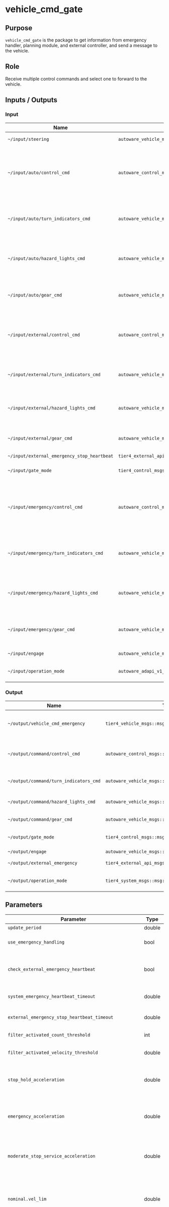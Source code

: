 # vehicle_cmd_gate

## Purpose

`vehicle_cmd_gate` is the package to get information from emergency handler, planning module, and external controller, and send a message to the vehicle.

## Role

Receive multiple control commands and select one to forward to the vehicle.

## Inputs / Outputs

### Input

| Name                                        | Type                                                | Description                                                          |
| ------------------------------------------- | --------------------------------------------------- | -------------------------------------------------------------------- |
| `~/input/steering`                          | `autoware_vehicle_msgs::msg::SteeringReport`        | steering status                                                      |
| `~/input/auto/control_cmd`                  | `autoware_control_msgs::msg::Control`               | command for lateral and longitudinal velocity from planning module   |
| `~/input/auto/turn_indicators_cmd`          | `autoware_vehicle_msgs::msg::TurnIndicatorsCommand` | turn indicators command from planning module                         |
| `~/input/auto/hazard_lights_cmd`            | `autoware_vehicle_msgs::msg::HazardLightsCommand`   | hazard lights command from planning module                           |
| `~/input/auto/gear_cmd`                     | `autoware_vehicle_msgs::msg::GearCommand`           | gear command from planning module                                    |
| `~/input/external/control_cmd`              | `autoware_control_msgs::msg::Control`               | command for lateral and longitudinal velocity from external          |
| `~/input/external/turn_indicators_cmd`      | `autoware_vehicle_msgs::msg::TurnIndicatorsCommand` | turn indicators command from external                                |
| `~/input/external/hazard_lights_cmd`        | `autoware_vehicle_msgs::msg::HazardLightsCommand`   | hazard lights command from external                                  |
| `~/input/external/gear_cmd`                 | `autoware_vehicle_msgs::msg::GearCommand`           | gear command from external                                           |
| `~/input/external_emergency_stop_heartbeat` | `tier4_external_api_msgs::msg::Heartbeat`           | heartbeat                                                            |
| `~/input/gate_mode`                         | `tier4_control_msgs::msg::GateMode`                 | gate mode (AUTO or EXTERNAL)                                         |
| `~/input/emergency/control_cmd`             | `autoware_control_msgs::msg::Control`               | command for lateral and longitudinal velocity from emergency handler |
| `~/input/emergency/turn_indicators_cmd`     | `autoware_vehicle_msgs::msg::TurnIndicatorsCommand` | turn indicators command from emergency handler                       |
| `~/input/emergency/hazard_lights_cmd`       | `autoware_vehicle_msgs::msg::HazardLightsCommand`   | hazard lights command from emergency handler                         |
| `~/input/emergency/gear_cmd`                | `autoware_vehicle_msgs::msg::GearCommand`           | gear command from emergency handler                                  |
| `~/input/engage`                            | `autoware_vehicle_msgs::msg::Engage`                | engage signal                                                        |
| `~/input/operation_mode`                    | `autoware_adapi_v1_msgs::msg::OperationModeState`   | operation mode of Autoware                                           |

### Output

| Name                                   | Type                                                | Description                                              |
| -------------------------------------- | --------------------------------------------------- | -------------------------------------------------------- |
| `~/output/vehicle_cmd_emergency`       | `tier4_vehicle_msgs::msg::VehicleEmergencyStamped`  | emergency state which was originally in vehicle command  |
| `~/output/command/control_cmd`         | `autoware_control_msgs::msg::Control`               | command for lateral and longitudinal velocity to vehicle |
| `~/output/command/turn_indicators_cmd` | `autoware_vehicle_msgs::msg::TurnIndicatorsCommand` | turn indicators command to vehicle                       |
| `~/output/command/hazard_lights_cmd`   | `autoware_vehicle_msgs::msg::HazardLightsCommand`   | hazard lights command to vehicle                         |
| `~/output/command/gear_cmd`            | `autoware_vehicle_msgs::msg::GearCommand`           | gear command to vehicle                                  |
| `~/output/gate_mode`                   | `tier4_control_msgs::msg::GateMode`                 | gate mode (AUTO or EXTERNAL)                             |
| `~/output/engage`                      | `autoware_vehicle_msgs::msg::Engage`                | engage signal                                            |
| `~/output/external_emergency`          | `tier4_external_api_msgs::msg::Emergency`           | external emergency signal                                |
| `~/output/operation_mode`              | `tier4_system_msgs::msg::OperationMode`             | current operation mode of the vehicle_cmd_gate           |

## Parameters

| Parameter                                             | Type     | Description                                                                                                                                                                                 |
| ----------------------------------------------------- | -------- | ------------------------------------------------------------------------------------------------------------------------------------------------------------------------------------------- |
| `update_period`                                       | double   | update period                                                                                                                                                                               |
| `use_emergency_handling`                              | bool     | true when emergency handler is used                                                                                                                                                         |
| `check_external_emergency_heartbeat`                  | bool     | true when checking heartbeat for emergency stop                                                                                                                                             |
| `system_emergency_heartbeat_timeout`                  | double   | timeout for system emergency                                                                                                                                                                |
| `external_emergency_stop_heartbeat_timeout`           | double   | timeout for external emergency                                                                                                                                                              |
| `filter_activated_count_threshold`                    | int      | threshold for filter activation                                                                                                                                                             |
| `filter_activated_velocity_threshold`                 | double   | velocity threshold for filter activation                                                                                                                                                    |
| `stop_hold_acceleration`                              | double   | longitudinal acceleration cmd when vehicle should stop                                                                                                                                      |
| `emergency_acceleration`                              | double   | longitudinal acceleration cmd when vehicle stop with emergency                                                                                                                              |
| `moderate_stop_service_acceleration`                  | double   | longitudinal acceleration cmd when vehicle stop with moderate stop service                                                                                                                  |
| `nominal.vel_lim`                                     | double   | limit of longitudinal velocity (activated in AUTONOMOUS operation mode)                                                                                                                     |
| `nominal.reference_speed_points`                      | <double> | velocity point used as a reference when calculate control command limit (activated in AUTONOMOUS operation mode). The size of this array must be equivalent to the size of the limit array. |
| `nominal.lon_acc_lim_for_lon_vel`                     | <double> | array of limits for longitudinal acceleration (activated in AUTONOMOUS operation mode)                                                                                                      |
| `nominal.lon_jerk_lim_for_lon_acc`                    | <double> | array of limits for longitudinal jerk (activated in AUTONOMOUS operation mode)                                                                                                              |
| `nominal.lat_acc_lim_for_steer_cmd`                   | <double> | array of limits for lateral acceleration (activated in AUTONOMOUS operation mode)                                                                                                           |
| `nominal.lat_jerk_lim_for_steer_cmd`                  | <double> | array of limits for lateral jerk (activated in AUTONOMOUS operation mode)                                                                                                                   |
| `nominal.steer_cmd_lim`                               | <double> | array of limits for steering angle (activated in AUTONOMOUS operation mode)                                                                                                                 |
| `nominal.steer_rate_lim_for_steer_cmd`                | <double> | array of limits for command steering rate (activated in AUTONOMOUS operation mode)                                                                                                          |
| `nominal.lat_jerk_lim_for_steer_rate`                 | double   | limit for lateral jerk constraint on steering rate (activated in AUTONOMOUS operation mode)                                                                                                 |
| `nominal.steer_cmd_diff_lim_from_current_steer`       | <double> | array of limits for difference between current and command steering angle (activated in AUTONOMOUS operation mode)                                                                          |
| `on_transition.vel_lim`                               | double   | limit of longitudinal velocity (activated in TRANSITION operation mode)                                                                                                                     |
| `on_transition.reference_speed_points`                | <double> | velocity point used as a reference when calculate control command limit (activated in TRANSITION operation mode). The size of this array must be equivalent to the size of the limit array. |
| `on_transition.lon_acc_lim_for_lon_vel`               | <double> | array of limits for longitudinal acceleration (activated in TRANSITION operation mode)                                                                                                      |
| `on_transition.lon_jerk_lim_for_lon_acc`              | <double> | array of limits for longitudinal jerk (activated in TRANSITION operation mode)                                                                                                              |
| `on_transition.lat_acc_lim_for_steer_cmd`             | <double> | array of limits for lateral acceleration (activated in TRANSITION operation mode)                                                                                                           |
| `on_transition.lat_jerk_lim_for_steer_cmd`            | <double> | array of limits for lateral jerk (activated in TRANSITION operation mode)                                                                                                                   |
| `on_transition.steer_cmd_lim`                         | <double> | array of limits for steering angle (activated in TRANSITION operation mode)                                                                                                                 |
| `on_transition.steer_rate_lim_for_steer_cmd`          | <double> | array of limits for command steering rate (activated in TRANSITION operation mode)                                                                                                          |
| `on_transition.lat_jerk_lim_for_steer_rate`           | double   | limit for lateral jerk constraint on steering rate (activated in TRANSITION operation mode)                                                                                                 |
| `on_transition.steer_cmd_diff_lim_from_current_steer` | <double> | array of limits for difference between current and command steering angle (activated in TRANSITION operation mode)                                                                          |

### Parameter Naming Convention

The parameters follow specific naming patterns to clearly distinguish between different types of constraints and their relationships:

#### Pattern 1: `[constraint]_lim_for_[target]`

- **Format**: `[physical_constraint]_lim_for_[controlled_variable]`
- **Description**: Defines limits based on physical constraints (acceleration, jerk, etc.) applied to control variables

#### Pattern 2: `[target]_[constraint]_lim_from_[reference]`

- **Format**: `[controlled_variable]_[constraint_type]_lim_from_[reference_variable]`
- **Description**: Defines limits on the difference or deviation of a control variable from a reference value

#### Pattern 3: `[target]_lim`

- **Format**: `[controlled_variable]_lim`
- **Description**: Defines absolute limits for control variables

## Functionality

### Main Functionality

- Receive multiple control commands (from Autoware planning, emergency handler, remote control, etc.) and select one to forward to the vehicle.
- Apply a final guard on the selected command to enforce absolute safety limits (e.g., maximum steering rate). This is not a comfort filter.
- Enforce transition guards during mode changes into autonomous driving (e.g., remote→autonomous, manual→autonomous) to limit sudden changes. Integration with the Operation Transition Manager is recommended, though code boundaries should be maintained due to its complexity.

### Sub-Functionality

- Check heartbeat signals to verify connectivity for each input (e.g., emergency external heartbeat).
- Publish status indicating whether the final guard is active. Active guard in autonomous mode implies an unexpected constraint in command generation and requires attention.
- Leverage guard status during mode transitions to notify operators/drivers that a strong constraint is active (focus on "transition in progress" rather than simple filter activation).

### Filter function

This module incorporates a limitation filter to the control command right before its published. Primarily for safety, this filter restricts the output range of all control commands published through Autoware.

The limitation values are calculated based on the 1D interpolation of the limitation array parameters. Here is an example for the longitudinal jerk limit.

![filter-example](./image/filter.png)

Notation: this filter is not designed to enhance ride comfort. Its main purpose is to detect and remove abnormal values in the control outputs during the final stages of Autoware. If this filter is frequently active, it implies the control module may need tuning. If you're aiming to smoothen the signal via a low-pass filter or similar techniques, that should be handled in the control module. When the filter is activated, the topic `~/is_filter_activated` is published.

Notation 2: If you use vehicles in which the driving force is controlled by the accelerator/brake pedal, the jerk limit, denoting the pedal rate limit, must be sufficiently relaxed at low speeds.
Otherwise, quick pedal changes at start/stop will not be possible, resulting in slow starts and creep down on hills.
This functionality for starting/stopping was embedded in the source code but was removed because it was complex and could be achieved by parameters.

## Assumptions / Known limits

### External Emergency Heartbeat

The parameter `check_external_emergency_heartbeat` (true by default) enables an emergency stop request from external modules.
This feature requires a `~/input/external_emergency_stop_heartbeat` topic for health monitoring of the external module, and the vehicle_cmd_gate module will not start without the topic.
The `check_external_emergency_heartbeat` parameter must be false when the "external emergency stop" function is not used.

### Commands on Mode changes

Output commands' topics: `turn_indicators_cmd`, `hazard_light` and `gear_cmd` are selected based on `gate_mode`.
However, to ensure the continuity of commands, these commands will not change until the topics of new input commands arrive, even if a mode change occurs.

## Caution

- This node depends on the Operation Mode Transition Manager for Engage state transitions at the design level.
- Tests are essential and must be retained.

